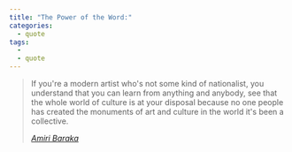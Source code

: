 ```yaml
---
title: "The Power of the Word:"
categories:
  - quote
tags:
  - 
  - quote
---
```


> If you're a modern artist who's not some kind of nationalist, you understand that you can learn from anything and anybody, see that the whole world of culture is at your disposal because no one people has created the monuments of art and culture in the world it's been a collective.
> 
> <cite><a href="https://www.amazon.com/S-Poems-1961-2013-Amiri-Baraka/dp/0802124682">Amiri Baraka</a></cite>
